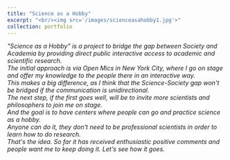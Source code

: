 ```yaml
---
title: "Science as a Hobby"
excerpt: "<br/><img src='/images/scienceasahobby1.jpg'>"
collection: portfolio
---
```


*"Science as a Hobby" is a project to bridge the gap between Society and Academia by providing direct public interactive access to academic and scientific research.  
The initial approach is via Open Mics in New York City, where I go on stage and offer my knowledge to the people there in an interactive way.  
This makes a big difference, as I think that the Science-Society gap won't be bridged if the communication is unidirectional.  
The next step, if the first goes well, will be to invite more scientists and philosophers to join me on stage.  
And the goal is to have centers where people can go and practice science as a hobby.  
Anyone can do it, they don't need to be professional scientists in order to learn how to do research.  
That's the idea. So far it has received enthusiastic positive comments and people want me to keep doing it. Let's see how it goes.*
